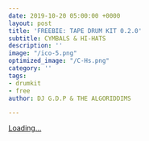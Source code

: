 ```yaml
---
date: 2019-10-20 05:00:00 +0000
layout: post
title: 'FREEBIE: TAPE DRUM KIT 0.2.0'
subtitle: CYMBALS & HI-HATS
description: ''
image: "/ico-5.png"
optimized_image: "/C-Hs.png"
category: ''
tags:
- drumkit
- free
author: DJ G.D.P & THE ALGORIDDIMS

---
```

<script src="https://gumroad.com/js/gumroad-embed.js"></script>

<div class="gumroad-product-embed" data-gumroad-product-id="Xizuu"><a href="https://gumroad.com/l/Xizuu">Loading...</a></div>